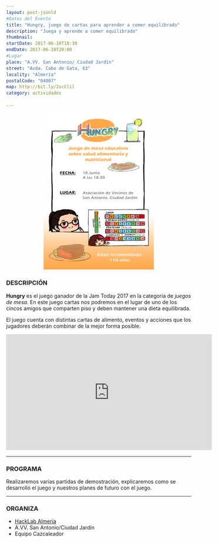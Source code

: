 ```yaml
---
layout: post-jsonld
#Datos del Evento
title: "Hungry, juego de cartas para aprender a comer equilibrado"
description: "Juega y aprende a comer equilibrado"
thumbnail:
startDate: 2017-06-10T18:30
endDate: 2017-06-10T20:00
#Lugar
place: "A.VV. San Antonio/ Ciudad Jardín"
street: "Avda. Cabo de Gata, 63"
locality: "Almería"
postalCode: "04007"
map: http://bit.ly/2scClil
category: actividades

---
```


<p align="center">
  <img width="300" src="/recursos/2017-06-10/hungry/cartel.png" alt="Cartel Hungry" />
</p>


### DESCRIPCIÓN

**Hungry** es el juego ganador de la Jam Today 2017 en la categoría de _juegos de mesa_. En este juego cartas nos podremos
en el lugar de uno de los cincos amigos que comparten piso y deben mantener una dieta equilibrada.

El juego cuenta con distintas cartas de alimento, eventos y acciones que los jugadores deberán combinar
de la mejor forma posible.



<iframe width="560" height="315" src="https://www.youtube.com/embed/wG55ttg9k-M" frameborder="0" allowfullscreen></iframe>


---

### PROGRAMA


Realizaremos varias partidas de demostración, explicaremos como se desarrolló el juego y nuestros planes de futuro
con el juego.


---

### ORGANIZA

* [HackLab Almería](http://hacklabalmeria.net)
* A.VV. San Antonio/Ciudad Jardín
* Equipo Cazcaleador
